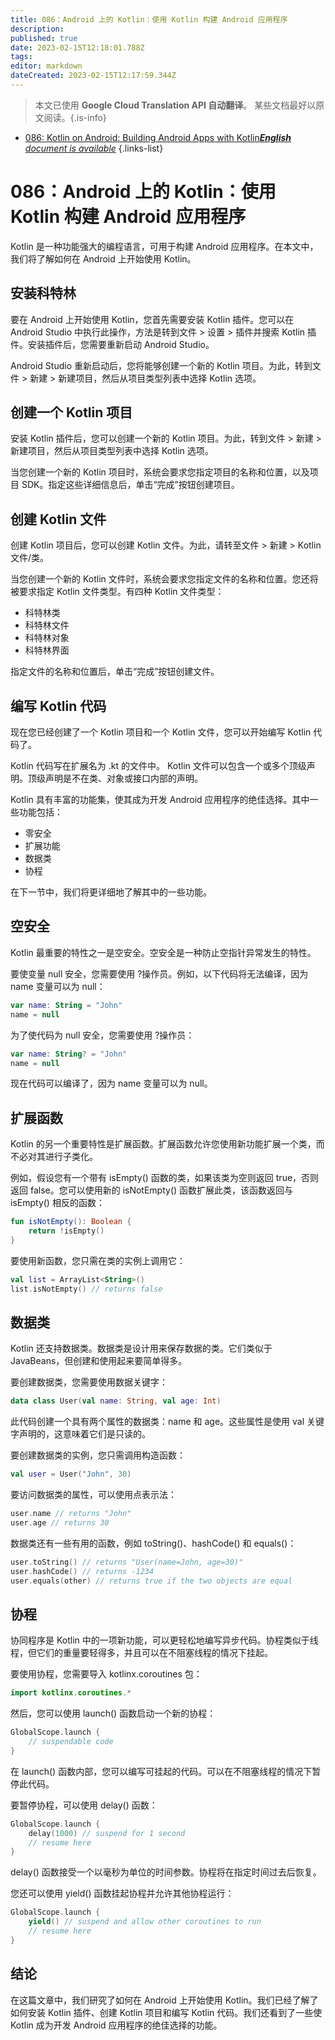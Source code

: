 ```yaml
---
title: 086：Android 上的 Kotlin：使用 Kotlin 构建 Android 应用程序
description: 
published: true
date: 2023-02-15T12:18:01.788Z
tags: 
editor: markdown
dateCreated: 2023-02-15T12:17:59.344Z
---
```


> 本文已使用 **Google Cloud Translation API 自动翻译**。
某些文档最好以原文阅读。{.is-info}



- [086: Kotlin on Android: Building Android Apps with Kotlin***English** document is available*](/en/Knowledge-base/Kotlin/Learning/086-kotlin-on-android-building-android-apps-with-kotlin)
{.links-list}


# 086：Android 上的 Kotlin：使用 Kotlin 构建 Android 应用程序

Kotlin 是一种功能强大的编程语言，可用于构建 Android 应用程序。在本文中，我们将了解如何在 Android 上开始使用 Kotlin。

## 安装科特林

要在 Android 上开始使用 Kotlin，您首先需要安装 Kotlin 插件。您可以在 Android Studio 中执行此操作，方法是转到文件 > 设置 > 插件并搜索 Kotlin 插件。安装插件后，您需要重新启动 Android Studio。

Android Studio 重新启动后，您将能够创建一个新的 Kotlin 项目。为此，转到文件 > 新建 > 新建项目，然后从项目类型列表中选择 Kotlin 选项。

## 创建一个 Kotlin 项目

安装 Kotlin 插件后，您可以创建一个新的 Kotlin 项目。为此，转到文件 > 新建 > 新建项目，然后从项目类型列表中选择 Kotlin 选项。

当您创建一个新的 Kotlin 项目时，系统会要求您指定项目的名称和位置，以及项目 SDK。指定这些详细信息后，单击“完成”按钮创建项目。

## 创建 Kotlin 文件

创建 Kotlin 项目后，您可以创建 Kotlin 文件。为此，请转至文件 > 新建 > Kotlin 文件/类。

当您创建一个新的 Kotlin 文件时，系统会要求您指定文件的名称和位置。您还将被要求指定 Kotlin 文件类型。有四种 Kotlin 文件类型：

- 科特林类
- 科特林文件
- 科特林对象
- 科特林界面

指定文件的名称和位置后，单击“完成”按钮创建文件。

## 编写 Kotlin 代码

现在您已经创建了一个 Kotlin 项目和一个 Kotlin 文件，您可以开始编写 Kotlin 代码了。

Kotlin 代码写在扩展名为 .kt 的文件中。 Kotlin 文件可以包含一个或多个顶级声明。顶级声明是不在类、对象或接口内部的声明。

Kotlin 具有丰富的功能集，使其成为开发 Android 应用程序的绝佳选择。其中一些功能包括：

- 零安全
- 扩展功能
- 数据类
- 协程

在下一节中，我们将更详细地了解其中的一些功能。

## 空安全

Kotlin 最重要的特性之一是空安全。空安全是一种防止空指针异常发生的特性。

要使变量 null 安全，您需要使用 ?操作员。例如，以下代码将无法编译，因为 name 变量可以为 null：

```kotlin
var name: String = "John"
name = null
```

为了使代码为 null 安全，您需要使用 ?操作员：

```kotlin
var name: String? = "John"
name = null
```

现在代码可以编译了，因为 name 变量可以为 null。

## 扩展函数

Kotlin 的另一个重要特性是扩展函数。扩展函数允许您使用新功能扩展一个类，而不必对其进行子类化。

例如，假设您有一个带有 isEmpty() 函数的类，如果该类为空则返回 true，否则返回 false。您可以使用新的 isNotEmpty() 函数扩展此类，该函数返回与 isEmpty() 相反的函数：

```kotlin
fun isNotEmpty(): Boolean {
    return !isEmpty()
}
```

要使用新函数，您只需在类的实例上调用它：

```kotlin
val list = ArrayList<String>()
list.isNotEmpty() // returns false
```

## 数据类

Kotlin 还支持数据类。数据类是设计用来保存数据的类。它们类似于 JavaBeans，但创建和使用起来要简单得多。

要创建数据类，您需要使用数据关键字：

```kotlin
data class User(val name: String, val age: Int)
```

此代码创建一个具有两个属性的数据类：name 和 age。这些属性是使用 val 关键字声明的，这意味着它们是只读的。

要创建数据类的实例，您只需调用构造函数：

```kotlin
val user = User("John", 30)
```

要访问数据类的属性，可以使用点表示法：

```kotlin
user.name // returns "John"
user.age // returns 30
```

数据类还有一些有用的函数，例如 toString()、hashCode() 和 equals()：

```kotlin
user.toString() // returns "User(name=John, age=30)"
user.hashCode() // returns -1234
user.equals(other) // returns true if the two objects are equal
```

## 协程

协同程序是 Kotlin 中的一项新功能，可以更轻松地编写异步代码。协程类似于线程，但它们的重量要轻得多，并且可以在不阻塞线程的情况下挂起。

要使用协程，您需要导入 kotlinx.coroutines 包：

```kotlin
import kotlinx.coroutines.*
```

然后，您可以使用 launch() 函数启动一个新的协程：

```kotlin
GlobalScope.launch {
    // suspendable code
}
```

在 launch() 函数内部，您可以编写可挂起的代码。可以在不阻塞线程的情况下暂停此代码。

要暂停协程，可以使用 delay() 函数：

```kotlin
GlobalScope.launch {
    delay(1000) // suspend for 1 second
    // resume here
}
```

delay() 函数接受一个以毫秒为单位的时间参数。协程将在指定时间过去后恢复。

您还可以使用 yield() 函数挂起协程并允许其他协程运行：

```kotlin
GlobalScope.launch {
    yield() // suspend and allow other coroutines to run
    // resume here
}
```

## 结论

在这篇文章中，我们研究了如何在 Android 上开始使用 Kotlin。我们已经了解了如何安装 Kotlin 插件、创建 Kotlin 项目和编写 Kotlin 代码。我们还看到了一些使 Kotlin 成为开发 Android 应用程序的绝佳选择的功能。